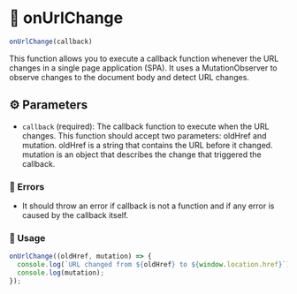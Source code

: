 
# :gem: onUrlChange

```js
onUrlChange(callback)
```

This function allows you to execute a callback function whenever the URL changes in a single page application (SPA). It uses a MutationObserver to observe changes to the document body and detect URL changes.

## :gear: Parameters

* ```callback``` (required): The callback function to execute when the URL changes. This function should accept two parameters: oldHref and mutation. oldHref is a string that contains the URL before it changed. mutation is an object that describes the change that triggered the callback.

### :red_circle: Errors

* It should throw an error if callback is not a function and if any error is caused by the callback itself.

### :scroll: Usage

```js
onUrlChange((oldHref, mutation) => {
  console.log(`URL changed from ${oldHref} to ${window.location.href}`);
  console.log(mutation);
});
```